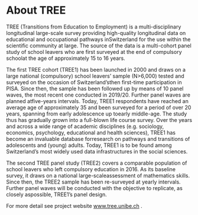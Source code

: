 # About TREE

TREE (Transitions from Education to Employment) is a multi-disciplinary longitudinal large-scale survey providing high-quality longitudinal data on educational and occupational pathways inSwitzerland for the use within the scientific community at large. The source of the data is a multi-cohort panel study of school leavers who are first surveyed at the end of compulsory schoolat the age of approximately 15 to 16 years.

The first TREE cohort (TREE1) has been launched in 2000 and draws on a large national (compulsory) school leavers’ sample (N>6,000) tested and surveyed on the occasion of Switzerland’sthen first-time participation in PISA. Since then, the sample has been followed up by means of 10 panel waves, the most recent one conducted in 2019/20. Further panel waves are planned atfive-years intervals. Today, TREE1 respondents have reached an average age of approximately 35 and been surveyed for a period of over 20 years, spanning from early adolescence up toearly middle-age. The study thus has gradually grown into a full-blown life course survey.
Over the years and across a wide range of academic disciplines (e.g. sociology, economics, psychology, educational and health sciences), TREE1 has become an invaluable database forresearch on pathways and transitions of adolescents and (young) adults. Today, TREE1 is to be found among Switzerland’s most widely used data infrastructures in the social sciences.

The second TREE panel study (TREE2) covers a comparable population of school leavers who left compulsory education in 2016. As its baseline survey, it draws on a national large-scaleassessment of mathematics skills. Since then, the TREE2 sample has been re-surveyed at yearly intervals. Further panel waves will be conducted with the objective to replicate, as closely aspossible, TREE1’s panel design.

For more detail see project website www.tree.unibe.ch .
